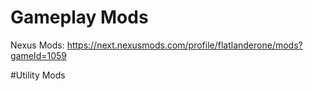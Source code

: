 # Gameplay Mods


Nexus Mods: https://next.nexusmods.com/profile/flatlanderone/mods?gameId=1059


#Utility Mods


